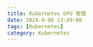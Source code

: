 ```yaml
---
title: Kubernetes GPU 管理
date: 2024-9-06 13:49:00
tags: [Kubernetes]
category: Kubernetes
---
```






